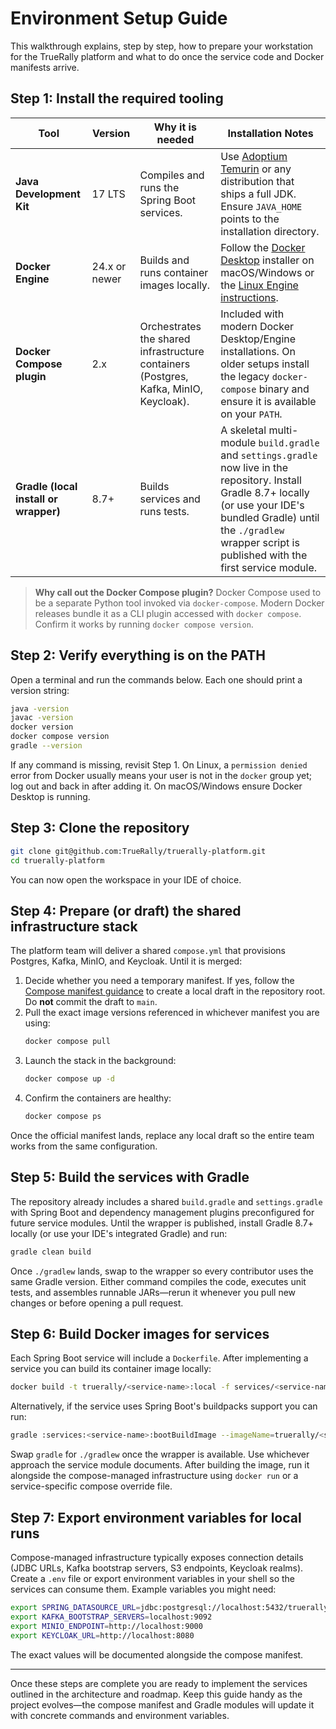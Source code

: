 # Environment Setup Guide

This walkthrough explains, step by step, how to prepare your workstation for the TrueRally platform and what to do once the service code and Docker manifests arrive.

## Step 1: Install the required tooling

| Tool | Version | Why it is needed | Installation Notes |
| --- | --- | --- | --- |
| **Java Development Kit** | 17 LTS | Compiles and runs the Spring Boot services. | Use [Adoptium Temurin](https://adoptium.net/) or any distribution that ships a full JDK. Ensure `JAVA_HOME` points to the installation directory. |
| **Docker Engine** | 24.x or newer | Builds and runs container images locally. | Follow the [Docker Desktop](https://www.docker.com/products/docker-desktop/) installer on macOS/Windows or the [Linux Engine instructions](https://docs.docker.com/engine/install/). |
| **Docker Compose plugin** | 2.x | Orchestrates the shared infrastructure containers (Postgres, Kafka, MinIO, Keycloak). | Included with modern Docker Desktop/Engine installations. On older setups install the legacy `docker-compose` binary and ensure it is available on your `PATH`. |
| **Gradle (local install or wrapper)** | 8.7+ | Builds services and runs tests. | A skeletal multi-module `build.gradle` and `settings.gradle` now live in the repository. Install Gradle 8.7+ locally (or use your IDE's bundled Gradle) until the `./gradlew` wrapper script is published with the first service module. |

> **Why call out the Docker Compose plugin?** Docker Compose used to be a separate Python tool invoked via `docker-compose`. Modern Docker releases bundle it as a CLI plugin accessed with `docker compose`. Confirm it works by running `docker compose version`.

## Step 2: Verify everything is on the PATH

Open a terminal and run the commands below. Each one should print a version string:

```bash
java -version
javac -version
docker version
docker compose version
gradle --version
```

If any command is missing, revisit Step 1. On Linux, a `permission denied` error from Docker usually means your user is not in the `docker` group yet; log out and back in after adding it. On macOS/Windows ensure Docker Desktop is running.

## Step 3: Clone the repository

```bash
git clone git@github.com:TrueRally/truerally-platform.git
cd truerally-platform
```

You can now open the workspace in your IDE of choice.

## Step 4: Prepare (or draft) the shared infrastructure stack

The platform team will deliver a shared `compose.yml` that provisions Postgres, Kafka, MinIO, and Keycloak. Until it is merged:

1. Decide whether you need a temporary manifest. If yes, follow the [Compose manifest guidance](docker-compose-guidance.md) to create a local draft in the repository root. Do **not** commit the draft to `main`.
2. Pull the exact image versions referenced in whichever manifest you are using:
   ```bash
   docker compose pull
   ```
3. Launch the stack in the background:
   ```bash
   docker compose up -d
   ```
4. Confirm the containers are healthy:
   ```bash
   docker compose ps
   ```

Once the official manifest lands, replace any local draft so the entire team works from the same configuration.

## Step 5: Build the services with Gradle

The repository already includes a shared `build.gradle` and `settings.gradle` with Spring Boot and dependency management plugins preconfigured for future service modules. Until the wrapper is published, install Gradle 8.7+ locally (or use your IDE's integrated Gradle) and run:

```bash
gradle clean build
```

Once `./gradlew` lands, swap to the wrapper so every contributor uses the same Gradle version. Either command compiles the code, executes unit tests, and assembles runnable JARs—rerun it whenever you pull new changes or before opening a pull request.

## Step 6: Build Docker images for services

Each Spring Boot service will include a `Dockerfile`. After implementing a service you can build its container image locally:

```bash
docker build -t truerally/<service-name>:local -f services/<service-name>/Dockerfile .
```

Alternatively, if the service uses Spring Boot's buildpacks support you can run:

```bash
gradle :services:<service-name>:bootBuildImage --imageName=truerally/<service-name>:local
```

Swap `gradle` for `./gradlew` once the wrapper is available. Use whichever approach the service module documents. After building the image, run it alongside the compose-managed infrastructure using `docker run` or a service-specific compose override file.

## Step 7: Export environment variables for local runs

Compose-managed infrastructure typically exposes connection details (JDBC URLs, Kafka bootstrap servers, S3 endpoints, Keycloak realms). Create a `.env` file or export environment variables in your shell so the services can consume them. Example variables you might need:

```bash
export SPRING_DATASOURCE_URL=jdbc:postgresql://localhost:5432/truerally
export KAFKA_BOOTSTRAP_SERVERS=localhost:9092
export MINIO_ENDPOINT=http://localhost:9000
export KEYCLOAK_URL=http://localhost:8080
```

The exact values will be documented alongside the compose manifest.

---

Once these steps are complete you are ready to implement the services outlined in the architecture and roadmap. Keep this guide handy as the project evolves—the compose manifest and Gradle modules will update it with concrete commands and environment variables.
